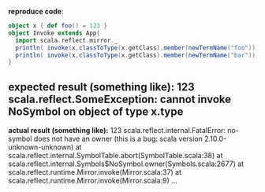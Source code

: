 **reproduce code**:
```scala
object x { def foo() = 123 }
object Invoke extends App{
  import scala.reflect.mirror._
  println( invoke(x,classToType(x.getClass).member(newTermName("foo")))() )
  println( invoke(x,classToType(x.getClass).member(newTermName("bar")))() )
}
```

**expected result (something like):**
123
scala.reflect.SomeException: cannot invoke NoSymbol on object of type x.type
---

**actual result (something like):**
123
scala.reflect.internal.FatalError: no-symbol does not have an owner (this is a bug: scala version 2.10.0-unknown-unknown)
        at scala.reflect.internal.SymbolTable.abort(SymbolTable.scala:38)
        at scala.reflect.internal.Symbols$NoSymbol.owner(Symbols.scala:2677)
        at scala.reflect.runtime.Mirror.invoke(Mirror.scala:37)
        at scala.reflect.runtime.Mirror.invoke(Mirror.scala:9)
        ...
